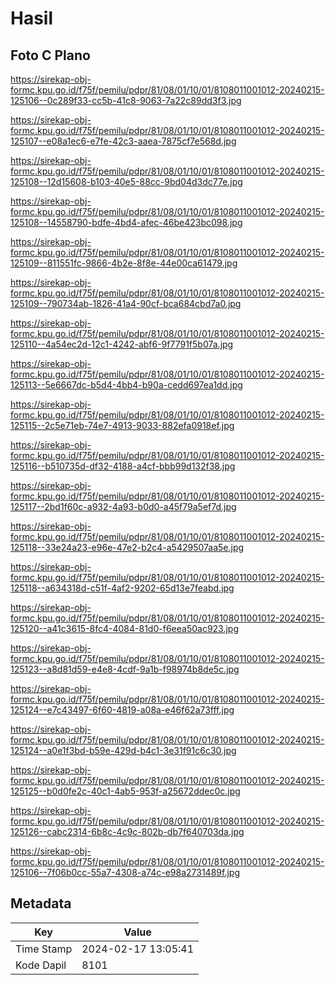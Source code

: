 # Hasil

## Foto C Plano

https://sirekap-obj-formc.kpu.go.id/f75f/pemilu/pdpr/81/08/01/10/01/8108011001012-20240215-125106--0c289f33-cc5b-41c8-9063-7a22c89dd3f3.jpg

https://sirekap-obj-formc.kpu.go.id/f75f/pemilu/pdpr/81/08/01/10/01/8108011001012-20240215-125107--e08a1ec6-e7fe-42c3-aaea-7875cf7e568d.jpg

https://sirekap-obj-formc.kpu.go.id/f75f/pemilu/pdpr/81/08/01/10/01/8108011001012-20240215-125108--12d15608-b103-40e5-88cc-9bd04d3dc77e.jpg

https://sirekap-obj-formc.kpu.go.id/f75f/pemilu/pdpr/81/08/01/10/01/8108011001012-20240215-125108--14558790-bdfe-4bd4-afec-46be423bc098.jpg

https://sirekap-obj-formc.kpu.go.id/f75f/pemilu/pdpr/81/08/01/10/01/8108011001012-20240215-125109--811551fc-9866-4b2e-8f8e-44e00ca61479.jpg

https://sirekap-obj-formc.kpu.go.id/f75f/pemilu/pdpr/81/08/01/10/01/8108011001012-20240215-125109--790734ab-1826-41a4-90cf-bca684cbd7a0.jpg

https://sirekap-obj-formc.kpu.go.id/f75f/pemilu/pdpr/81/08/01/10/01/8108011001012-20240215-125110--4a54ec2d-12c1-4242-abf6-9f7791f5b07a.jpg

https://sirekap-obj-formc.kpu.go.id/f75f/pemilu/pdpr/81/08/01/10/01/8108011001012-20240215-125113--5e6667dc-b5d4-4bb4-b90a-cedd697ea1dd.jpg

https://sirekap-obj-formc.kpu.go.id/f75f/pemilu/pdpr/81/08/01/10/01/8108011001012-20240215-125115--2c5e71eb-74e7-4913-9033-882efa0918ef.jpg

https://sirekap-obj-formc.kpu.go.id/f75f/pemilu/pdpr/81/08/01/10/01/8108011001012-20240215-125116--b510735d-df32-4188-a4cf-bbb99d132f38.jpg

https://sirekap-obj-formc.kpu.go.id/f75f/pemilu/pdpr/81/08/01/10/01/8108011001012-20240215-125117--2bd1f60c-a932-4a93-b0d0-a45f79a5ef7d.jpg

https://sirekap-obj-formc.kpu.go.id/f75f/pemilu/pdpr/81/08/01/10/01/8108011001012-20240215-125118--33e24a23-e96e-47e2-b2c4-a5429507aa5e.jpg

https://sirekap-obj-formc.kpu.go.id/f75f/pemilu/pdpr/81/08/01/10/01/8108011001012-20240215-125118--a634318d-c51f-4af2-9202-65d13e7feabd.jpg

https://sirekap-obj-formc.kpu.go.id/f75f/pemilu/pdpr/81/08/01/10/01/8108011001012-20240215-125120--a41c3615-8fc4-4084-81d0-f6eea50ac923.jpg

https://sirekap-obj-formc.kpu.go.id/f75f/pemilu/pdpr/81/08/01/10/01/8108011001012-20240215-125123--a8d81d59-e4e8-4cdf-9a1b-f98974b8de5c.jpg

https://sirekap-obj-formc.kpu.go.id/f75f/pemilu/pdpr/81/08/01/10/01/8108011001012-20240215-125124--e7c43497-6f60-4819-a08a-e46f62a73fff.jpg

https://sirekap-obj-formc.kpu.go.id/f75f/pemilu/pdpr/81/08/01/10/01/8108011001012-20240215-125124--a0e1f3bd-b59e-429d-b4c1-3e31f91c6c30.jpg

https://sirekap-obj-formc.kpu.go.id/f75f/pemilu/pdpr/81/08/01/10/01/8108011001012-20240215-125125--b0d0fe2c-40c1-4ab5-953f-a25672ddec0c.jpg

https://sirekap-obj-formc.kpu.go.id/f75f/pemilu/pdpr/81/08/01/10/01/8108011001012-20240215-125126--cabc2314-6b8c-4c9c-802b-db7f640703da.jpg

https://sirekap-obj-formc.kpu.go.id/f75f/pemilu/pdpr/81/08/01/10/01/8108011001012-20240215-125106--7f06b0cc-55a7-4308-a74c-e98a2731489f.jpg


## Metadata

| Key        | Value               |
| ---------- | ------------------- |
| Time Stamp | 2024-02-17 13:05:41 |
| Kode Dapil | 8101                |



